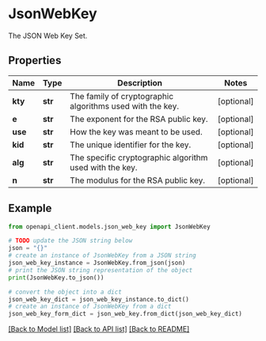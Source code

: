 # JsonWebKey

The JSON Web Key Set.

## Properties

Name | Type | Description | Notes
------------ | ------------- | ------------- | -------------
**kty** | **str** | The family of cryptographic algorithms used with the key. | [optional] 
**e** | **str** | The exponent for the RSA public key. | [optional] 
**use** | **str** | How the key was meant to be used. | [optional] 
**kid** | **str** | The unique identifier for the key. | [optional] 
**alg** | **str** | The specific cryptographic algorithm used with the key. | [optional] 
**n** | **str** | The modulus for the RSA public key. | [optional] 

## Example

```python
from openapi_client.models.json_web_key import JsonWebKey

# TODO update the JSON string below
json = "{}"
# create an instance of JsonWebKey from a JSON string
json_web_key_instance = JsonWebKey.from_json(json)
# print the JSON string representation of the object
print(JsonWebKey.to_json())

# convert the object into a dict
json_web_key_dict = json_web_key_instance.to_dict()
# create an instance of JsonWebKey from a dict
json_web_key_form_dict = json_web_key.from_dict(json_web_key_dict)
```
[[Back to Model list]](../README.md#documentation-for-models) [[Back to API list]](../README.md#documentation-for-api-endpoints) [[Back to README]](../README.md)


